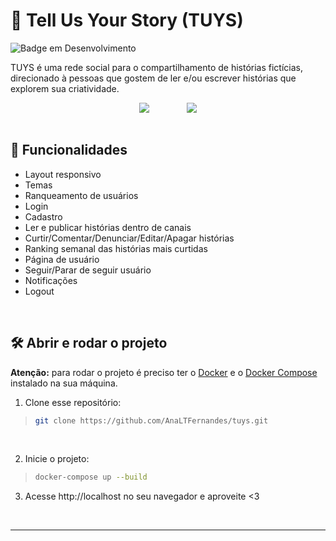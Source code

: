 # :open_book: Tell Us Your Story (TUYS)

![Badge em Desenvolvimento](http://img.shields.io/static/v1?label=STATUS&message=EM%20DESENVOLVIMENTO&color=success&style=for-the-badge)

TUYS é uma rede social para o compartilhamento de histórias fictícias, direcionado à pessoas que gostem de ler e/ou escrever histórias que explorem sua criatividade.

<div align=center>
 <img align=top src="https://user-images.githubusercontent.com/97851922/218341002-519a7d44-e50b-4279-945a-4241ffc481fa.gif" />
 &nbsp; &nbsp; &nbsp; &nbsp; &nbsp; &nbsp; &nbsp; 
 <img align=top src="https://user-images.githubusercontent.com/97851922/218341013-cefbeabb-c70e-469e-92f8-926c362daa00.gif" />
</div>

<br />

## :hammer: Funcionalidades
- Layout responsivo
- Temas
- Ranqueamento de usuários
- Login
- Cadastro
- Ler e publicar histórias dentro de canais
- Curtir/Comentar/Denunciar/Editar/Apagar histórias
- Ranking semanal das histórias mais curtidas
- Página de usuário
- Seguir/Parar de seguir usuário
- Notificações
- Logout

<br />

## :hammer_and_wrench: Abrir e rodar o projeto
**Atenção:** para rodar o projeto é preciso ter o [Docker](https://docs.docker.com/engine/install/) e o [Docker Compose](https://docs.docker.com/compose/install/) instalado na sua máquina.

1. Clone esse repositório:
>```bash
> git clone https://github.com/AnaLTFernandes/tuys.git
>```

<br />

2. Inicie o projeto:
>```bash
> docker-compose up --build
>```

3. Acesse http://localhost no seu navegador e aproveite <3

<br />

---
